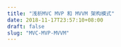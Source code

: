 ```yaml
---
title: "浅析MVC MVP 和 MVVM 架构模式"
date: 2018-11-17T23:57:10+08:00
draft: false
slug: "MVC-MVP-MVVM"
---
```

